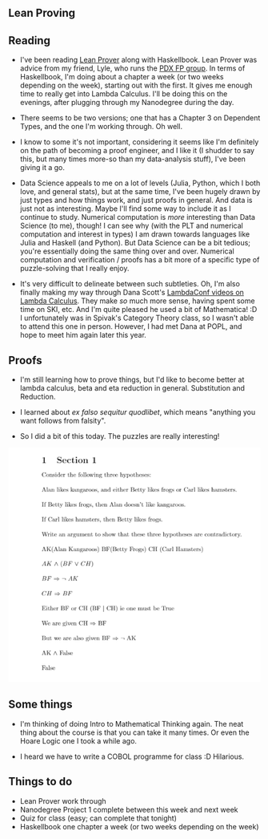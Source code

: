 ## Lean Proving

## Reading

- I've been reading [Lean Prover](https://leanprover.github.io/logic_and_proof/natural_deduction_for_propositional_logic.html)
along with Haskellbook. Lean Prover was advice from my friend, Lyle, 
  who runs the [PDX FP group](https://www.meetup.com/Portland-Functional-Programming-Study-Group/events/245273574/). In terms of Haskellbook, I'm doing about a chapter a week (or two weeks depending on the week), starting out
  with the first. It gives me enough time to really get into Lambda Calculus. I'll be doing this on the evenings, after 
  plugging through my Nanodegree during the day.
  
- There seems to be two versions; one that has a Chapter 3 on Dependent Types, and the one I'm working through. Oh well. 
  
- I know to some it's not important, considering it seems like I'm definitely on the path of becoming 
  a proof engineer, and I like it (I shudder to say this, but many times more-so than my data-analysis
  stuff), I've been giving it a go. 
  
- Data Science appeals to me on a lot of levels (Julia, Python, which I both love, and general stats), but at the same time,
  I've been hugely drawn by just types and how things work, and just proofs in general. And data is just 
  not as interesting. Maybe I'll find some way to include it as I continue to study. Numerical computation is *more* 
  interesting than Data Science (to me), though! I can see why (with the PLT and numerical computation and interest
  in types) I am drawn towards languages like Julia and Haskell (and Python). But Data Science can be a bit tedious;
  you're essentially doing the same thing over and over. Numerical computation and verification / proofs has a bit 
  more of a specific type of puzzle-solving that I really enjoy.

- It's very difficult to delineate between such subtleties. Oh, I'm also finally making my way through Dana Scott's 
  [LambdaConf videos on Lambda Calculus](https://www.youtube.com/watch?v=S1aoZb7vF4M). They make *so* much more sense, having spent some time on SKI, etc. And I'm quite pleased he used a bit of Mathematica! :D
  I unfortunately was in Spivak's Category Theory class, so I wasn't able to attend this one in person. However,
  I had met Dana at POPL, and hope to meet him again later this year. 
  
## Proofs

- I'm still learning how to prove things, but I'd like to become better at lambda calculus, beta and eta
  reduction in general. Substitution and Reduction.
  
- I learned about *ex falso sequitur quodlibet*, which means "anything you want follows from falsity".
  
- So I did a bit of this today. The puzzles are really interesting!

<img src="/images/simple_proof.png" width="700">


## Some things
- I'm thinking of doing Intro to Mathematical Thinking again. The neat thing about the course is that 
  you can take it many times. Or even the Hoare Logic one I took a while ago. 
  
- I heard we have to write a COBOL programme for class :D Hilarious. 
  
## Things to do 
- Lean Prover work through
- Nanodegree Project 1 complete between this week and next week
- Quiz for class (easy; can complete that tonight)
- Haskellbook one chapter a week (or two weeks depending on the week)


